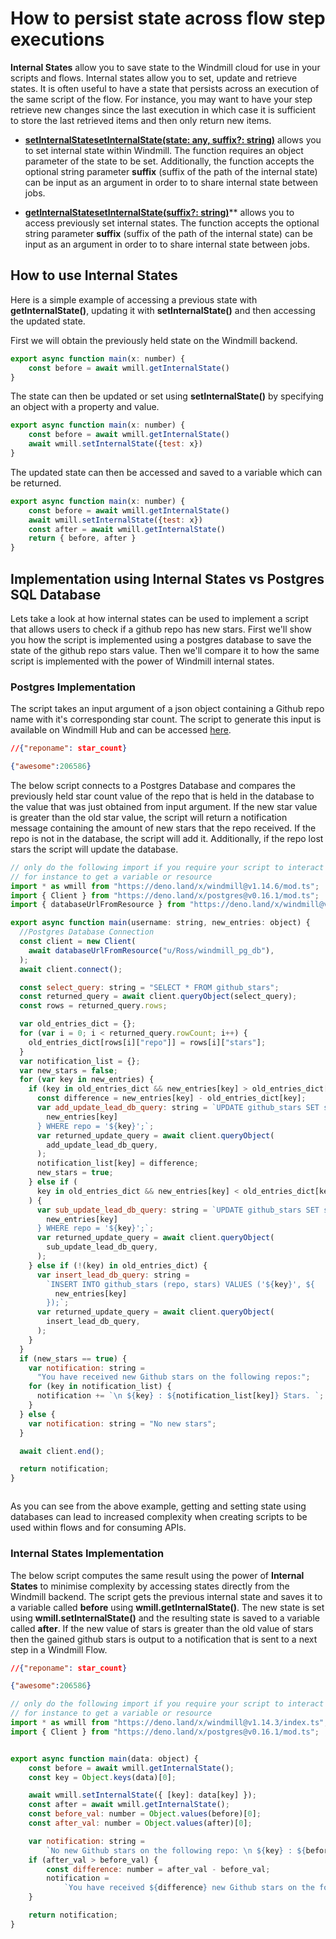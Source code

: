 # How to persist state across flow step executions

**Internal States** allow you to save state to the Windmill cloud for use in your scripts and flows. Internal states allow you to set, update and retrieve states. It is often useful to have a state that persists across an execution of the same script of the flow. For instance, you may want to have your step retrieve new changes since the last execution in which case it is sufficient to store the last retrieved items and then only return new items.

- **[setInternalStatesetInternalState(state: any, suffix?: string)](https://doc.deno.land/https://deno.land/x/windmill@v1.14.1/index.ts/~/setInternalState)** allows you to set internal state within Windmill. The function requires an object parameter of the state to be set. Additionally, the function accepts the optional string parameter **suffix** (suffix of the path of the internal state) can be input as an argument in order to to share internal state between jobs.  

- **[getInternalStatesetInternalState(suffix?: string)](https://doc.deno.land/https://deno.land/x/windmill@v1.14.1/index.ts/~/getInternalState)**** allows you to access previously set internal states. The function accepts the optional string parameter **suffix** (suffix of the path of the internal state) can be input as an argument in order to to share internal state between jobs.

## How to use Internal States
Here is a simple example of accessing a previous state with **getInternalState()**, updating it with **setInternalState()** and then accessing the updated state.

First we will obtain the previously held state on the Windmill backend.
```js
export async function main(x: number) {
    const before = await wmill.getInternalState()
}
```

The state can then be updated or set using **setInternalState()** by specifying an object with a property and value. 
```js
export async function main(x: number) {
    const before = await wmill.getInternalState()
    await wmill.setInternalState({test: x})
}
```

The updated state can then be accessed and saved to a variable which can be returned. 
```js
export async function main(x: number) {
    const before = await wmill.getInternalState()
    await wmill.setInternalState({test: x})
    const after = await wmill.getInternalState()
    return { before, after }
}
```
## Implementation using Internal States vs Postgres SQL Database

Lets take a look at how internal states can be used to implement a script that allows users to check if a github repo has new stars. First we'll show you how the script is implemented using a postgres database to save the state of the github repo stars value. Then we'll compare it to how the same script is implemented with the power of Windmill internal states.

### Postgres Implementation

The script takes an input argument of a json object containing a Github repo name with it's corresponding star count. The script to generate this input is available on Windmill Hub and can be accessed [here](https://hub.windmill.dev/scripts/github/1206/get-repo-star-count-github#approved). 

```json
//{"reponame": star_count}

{"awesome":206586}
```

The below script connects to a Postgres Database and compares the previously held star count value of the repo that is held in the database to the value that was just obtained from input argument. If the new star value is greater than the old star value, the script will return a notification message containing the amount of new stars that the repo received.
If the repo is not in the database, the script will add it. Additionally, if the repo lost stars the script will update the database. 
```js
// only do the following import if you require your script to interact with the windmill
// for instance to get a variable or resource
import * as wmill from "https://deno.land/x/windmill@v1.14.6/mod.ts";
import { Client } from "https://deno.land/x/postgres@v0.16.1/mod.ts";
import { databaseUrlFromResource } from "https://deno.land/x/windmill@v1.15.1/mod.ts";

export async function main(username: string, new_entries: object) {
  //Postgres Database Connection
  const client = new Client(
    await databaseUrlFromResource("u/Ross/windmill_pg_db"),
  );
  await client.connect();

  const select_query: string = "SELECT * FROM github_stars";
  const returned_query = await client.queryObject(select_query);
  const rows = returned_query.rows;

  var old_entries_dict = {};
  for (var i = 0; i < returned_query.rowCount; i++) {
    old_entries_dict[rows[i]["repo"]] = rows[i]["stars"];
  }
  var notification_list = {};
  var new_stars = false;
  for (var key in new_entries) {
    if (key in old_entries_dict && new_entries[key] > old_entries_dict[key]) {
      const difference = new_entries[key] - old_entries_dict[key];
      var add_update_lead_db_query: string = `UPDATE github_stars SET stars = ${
        new_entries[key]
      } WHERE repo = '${key}';`;
      var returned_update_query = await client.queryObject(
        add_update_lead_db_query,
      );
      notification_list[key] = difference;
      new_stars = true;
    } else if (
      key in old_entries_dict && new_entries[key] < old_entries_dict[key]
    ) {
      var sub_update_lead_db_query: string = `UPDATE github_stars SET stars = ${
        new_entries[key]
      } WHERE repo = '${key}';`;
      var returned_update_query = await client.queryObject(
        sub_update_lead_db_query,
      );
    } else if (!(key) in old_entries_dict) {
      var insert_lead_db_query: string =
        `INSERT INTO github_stars (repo, stars) VALUES ('${key}', ${
          new_entries[key]
        });`;
      var returned_update_query = await client.queryObject(
        insert_lead_db_query,
      );
    }
  }
  if (new_stars == true) {
    var notification: string =
      "You have received new Github stars on the following repos:";
    for (key in notification_list) {
      notification += `\n ${key} : ${notification_list[key]} Stars. `;
    }
  } else {
    var notification: string = "No new stars";
  }

  await client.end();

  return notification;
}



```

As you can see from the above example, getting and setting state using databases can lead to increased complexity when creating scripts to be used within flows and for consuming APIs. 

### Internal States Implementation

The below script computes the same result using the power of **Internal States** to minimise complexity by accessing states directly from the Windmill backend. The script gets the previous internal state and saves it to a variable called **before** using **wmill.getInternalState()**. The new state is set using **wmill.setInternalState()** and the resulting state is saved to a variable called **after**. If the new value of stars is greater than the old value of stars then the gained github stars is output to a notification that is sent to a next step in a Windmill Flow.

```json
//{"reponame": star_count}

{"awesome":206586}
```

```js
// only do the following import if you require your script to interact with the windmill
// for instance to get a variable or resource
import * as wmill from "https://deno.land/x/windmill@v1.14.3/index.ts";
import { Client } from "https://deno.land/x/postgres@v0.16.1/mod.ts";


export async function main(data: object) {
    const before = await wmill.getInternalState();
    const key = Object.keys(data)[0];

    await wmill.setInternalState({ [key]: data[key] });
    const after = await wmill.getInternalState();
    const before_val: number = Object.values(before)[0];
    const after_val: number = Object.values(after)[0];

    var notification: string =
        `No new Github stars on the following repo: \n ${key} : ${before_val} Stars`;
    if (after_val > before_val) {
        const difference: number = after_val - before_val;
        notification =
            `You have received ${difference} new Github stars on the following repo:\n${key} `;
    }

    return notification;
}
```
